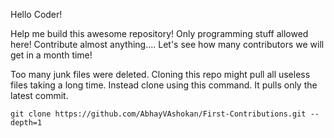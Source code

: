 Hello Coder!

Help me build this awesome repository!
Only programming stuff allowed here!
Contribute almost anything....
Let's see how many contributors we will get in a month time!

Too many junk files were deleted. Cloning this repo might pull all useless files taking a long time. Instead clone using this command. It pulls only the latest commit.
```
git clone https://github.com/AbhayVAshokan/First-Contributions.git --depth=1
```